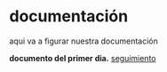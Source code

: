 # documentación
aqui va a figurar nuestra documentación

**documento del primer dia.**
    [seguimiento](dia1/seguimiento.md)
